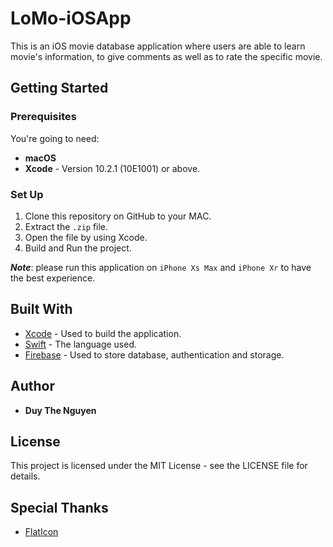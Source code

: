 # LoMo-iOSApp

This is an iOS movie database application where users are able to learn movie's information, to give comments as well as to rate the specific movie. 
## Getting Started
### Prerequisites

You're going to need:

* **macOS**
* **Xcode** -  Version 10.2.1 (10E1001) or above.


### Set Up

1. Clone this repository on GitHub to your MAC.
2. Extract the `.zip` file.
3. Open the file by using Xcode.
4. Build and Run the project.


***Note***: please run this application on `iPhone Xs Max` and `iPhone Xr` to have the best experience.


## Built With

* [Xcode](https://developer.apple.com/xcode/) - Used to build the application.
* [Swift](https://developer.apple.com/swift/) - The language used.
* [Firebase](https://firebase.google.com/) - Used to store database, authentication and storage.


## Author
* **Duy The Nguyen** 

## License

This project is licensed under the MIT License - see the LICENSE file for details.

## Special Thanks

* [FlatIcon](https://www.flaticon.com/)


